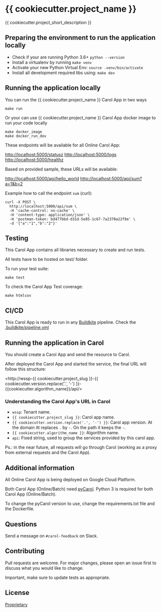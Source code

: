 # {{ cookiecutter.project_name }}

{{ cookiecutter.project_short_description }}

## Preparing the environment to run the application locally

* Check if your are running Python 3.6+ ``python --version``
* Install a virtualenv by running ``make venv``
* Activate your new Python Virtual Env: ``source .venv/bin/activate``
* Install all development required libs using: ``make dev``

## Running the application locally

You can run the {{ cookiecutter.project_name }} Carol App in two ways

```shell
make run
```

Or your can use {{ cookiecutter.project_name }} Carol App docker image to run your code locally

```shell
make docker_image
make docker_run_dev
```

These endpoints will be available for all Online Carol App:

<http://localhost:5000/statusz>
<http://localhost:5000/logs>
<http://localhost:5000/healthz>

Based on provided sample, these URLs will be available:

<http://localhost:5000/api/hello_world>
<http://localhost:5000/api/sum?a=1&b=2>

Example how to call the endpoint `sum` (curl):

```shell
curl -X POST \
  http://localhost:5000/api/sum \
  -H 'cache-control: no-cache' \
  -H 'content-type: application/json' \
  -H 'postman-token: bd477bbd-d31d-5e85-1c67-7a2370a22f8e' \
  -d '{"a":"1","b":"2"}'
```

## Testing

This Carol App contains all libraries necessary to create and run tests.

All tests have to be hosted on test/ folder.

To run your test suite:

```shell
make test
```

To check the Carol App Test coverage:

```shell
make htmlcov
```

## CI/CD

This Carol App is ready to run in any [Buildkite](https://buildkite.com) pipeline. Check the [.buildkite/pipeline.yml](.buildkite/pipeline.yml)

## Running the application in Carol

You should create a Carol App and send the resource to Carol.

After deployed the Carol App and started the service, the final URL will follow this structure:

<http://wssp-{{ cookiecutter.project_slug }}-{{ cookiecutter.version.replace('.', '-') }}-{{cookiecutter.algorithm_name}}/api/>

### Understanding the Carol App's URL in Carol

* `wssp`: Tenant name.
* `{{ cookiecutter.project_slug }}`: Carol app name.
* `{{ cookiecutter.version.replace('.', '-') }}`: Carol app version. At the domain itt replaces `.` by `-`. On the path it keeps the `-`.
* `{{ cookiecutter.algorithm_name }}`: Algorithm name.
* `api`: Fixed string, used to group the services provided by this carol app.

Ps.: in the near future, all requests will go through Carol (working as a proxy from external requests and the Carol App).

## Additional information

All Online Carol App is being deployed on Google Cloud Platform.

Both Carol App (Online/Batch) need [pyCarol](https://github.com/totvslabs/pyCarol).
Python 3 is required for both Carol App (Online/Batch).

To change the pyCarol version to use, change the requirements.txt file and the Dockerfile.

## Questions

Send a message on `#carol-feedback` on Slack.


## Contributing

Pull requests are welcome. For major changes, please open an issue first to discuss what you would like to change.

Important, make sure to update tests as appropriate.

## License

[Proprietary](LICENSE)
